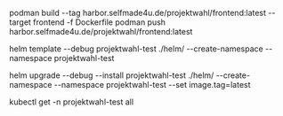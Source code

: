 podman build --tag harbor.selfmade4u.de/projektwahl/frontend:latest --target frontend -f Dockerfile
podman push harbor.selfmade4u.de/projektwahl/frontend:latest

helm template --debug projektwahl-test ./helm/ --create-namespace --namespace projektwahl-test

helm upgrade --debug --install projektwahl-test ./helm/ --create-namespace --namespace projektwahl-test --set image.tag=latest

kubectl get -n projektwahl-test all